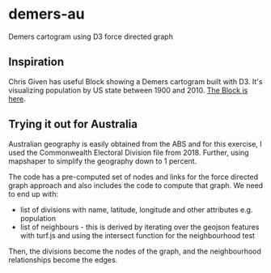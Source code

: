 # demers-au
Demers cartogram using D3 force directed graph

## Inspiration
Chris Given has useful Block showing a Demers cartogram built with D3. It's visualizing population by US state between 1900 and 2010. [The Block is here](https://bl.ocks.org/cmgiven/9d6bc46cf586738458c13dd2b5dadd84).

## Trying it out for Australia
Australian geography is easily obtained from the ABS and for this exercise, I used the Commonwealth Electoral Division file from 2018. Further, using mapshaper to simplify the geography down to 1 percent.

The code has a pre-computed set of nodes and links for the force directed graph approach and also includes the code to compute that graph. We need to end up with:

* list of divisions with name, latitude, longitude and other attributes e.g. population
* list of neighbours - this is derived by iterating over the geojson features with turf.js and using the intersect function for the neighbourhood test

Then, the divisions become the nodes of the graph, and the neighbourhood relationships become the edges.

